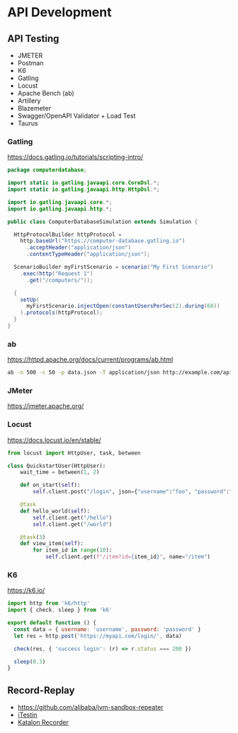 # API Development

## API Testing

- JMETER
- Postman
- K6
- Gatling
- Locust
- Apache Bench (ab)
- Artillery
- Blazemeter
- Swagger/OpenAPI Validator + Load Test
- Taurus

### Gatling

https://docs.gatling.io/tutorials/scripting-intro/

```java
package computerdatabase;

import static io.gatling.javaapi.core.CoreDsl.*;
import static io.gatling.javaapi.http.HttpDsl.*;

import io.gatling.javaapi.core.*;
import io.gatling.javaapi.http.*;

public class ComputerDatabaseSimulation extends Simulation {

  HttpProtocolBuilder httpProtocol =
    http.baseUrl("https://computer-database.gatling.io")
      .acceptHeader("application/json")
      .contentTypeHeader("application/json");

  ScenarioBuilder myFirstScenario = scenario("My First Scenario")
    .exec(http("Request 1")
      .get("/computers/"));

  {
    setUp(
      myFirstScenario.injectOpen(constantUsersPerSec(2).during(60))
    ).protocols(httpProtocol);
  }
}
```

### ab

https://httpd.apache.org/docs/current/programs/ab.html

```bash
ab -n 500 -c 50 -p data.json -T application/json http://example.com/api/v1/resource
```

### JMeter

https://jmeter.apache.org/

### Locust

https://docs.locust.io/en/stable/

```python
from locust import HttpUser, task, between

class QuickstartUser(HttpUser):
    wait_time = between(1, 2)

    def on_start(self):
        self.client.post("/login", json={"username":"foo", "password":"bar"})

    @task
    def hello_world(self):
        self.client.get("/hello")
        self.client.get("/world")

    @task(3)
    def view_item(self):
        for item_id in range(10):
            self.client.get(f"/item?id={item_id}", name="/item")
```

### K6

https://k6.io/

```javascript
import http from 'k6/http'
import { check, sleep } from 'k6'

export default function () {
  const data = { username: 'username', password: 'password' }
  let res = http.post('https://myapi.com/login/', data)

  check(res, { 'success login': (r) => r.status === 200 })

  sleep(0.3)
}
```

## Record-Replay

- https://github.com/alibaba/jvm-sandbox-repeater
- [iTestin](https://www.testin.cn/business/landing/test_autorec.htm)
- [Katalon Recorder](https://katalon.com/katalon-recorder-ide)

